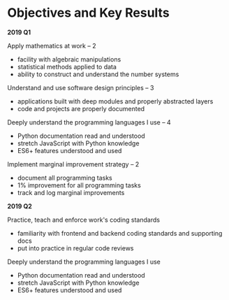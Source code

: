 # Objectives and Key Results

**2019 Q1**

Apply mathematics at work – 2

- facility with algebraic manipulations
- statistical methods applied to data
- ability to construct and understand the number systems

Understand and use software design principles – 3

- applications built with deep modules and properly abstracted layers
- code and projects are properly documented

Deeply understand the programming languages I use – 4

- Python documentation read and understood
- stretch JavaScript with Python knowledge
- ES6+ features understood and used

Implement marginal improvement strategy – 2

- document all programming tasks
- 1% improvement for all programming tasks
- track and log marginal improvements

**2019 Q2**

Practice, teach and enforce work's coding standards

- familiarity with frontend and backend coding standards and supporting docs
- put into practice in regular code reviews

Deeply understand the programming languages I use
 
- Python documentation read and understood
- stretch JavaScript with Python knowledge
- ES6+ features understood and used
